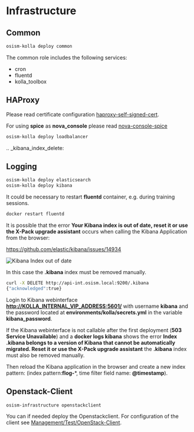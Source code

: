 # Infrastructure

## Common

```sh
osism-kolla deploy common
```

The common role includes the following services:

* cron
* fluentd
* kolla_toolbox

## HAProxy

Please read certificate configuration [haproxy-self-signed-cert](./configuration/enviroments/openstack.md/#HAProxy).

For using **spice** as **nova_console** please read [nova-console-spice](./deployment/services/openstack.md/#novnc-or-spicehtml)

```sh
osism-kolla deploy loadbalancer
```

.. _kibana_index_delete:

## Logging

```sh
osism-kolla deploy elasticsearch
osism-kolla deploy kibana
```

It could be necessary to restart **fluentd** container, e.g. during training sessions.

```sh
docker restart fluentd
```

It is possible that the error **Your Kibana index is out of date, reset it or use the X-Pack upgrade assistant** occurs when
calling the Kibana Application from the browser:

<https://github.com/elastic/kibana/issues/14934>

![Kibana Index out of date](./images/kibana-index-out-of-date.png)

In this case the **.kibana** index must be removed manually.

```sh
curl -X DELETE http://api-int.osism.local:9200/.kibana
{"acknowledged":true}
```

Login to Kibana webinterface **<http://KOLLA_INTERNAL_VIP_ADDRESS:5601/>** with username **kibana** and the password located at
**environments/kolla/secrets.yml** in the variable **kibana_password**.

If the Kibana webinterface is not callable after the first deployment (**503 Service Unavailable**) and a **docker logs kibana**
shows the error **Index .kibana belongs to a version of Kibana that cannot be automatically migrated. Reset it or use the X-Pack
upgrade assistant** the **.kibana** index must also be removed manually.

Then reload the Kibana application in the browser and create a new index pattern:
(index pattern:**flog-***, time filter field name: **@timestamp**).

## Openstack-Client

```sh
osism-infrastructure openstackclient
```

You can if needed deploy the Openstackclient.
For configuration of the client see [Management/Test/OpenStack-Client](.management/test/openstack.md).
